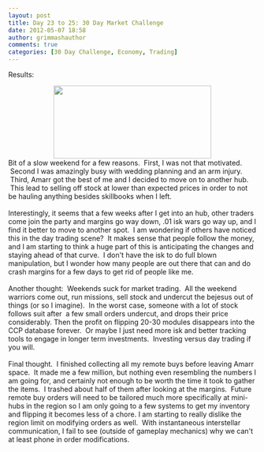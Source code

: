 ```yaml
---
layout: post
title: Day 23 to 25: 30 Day Market Challenge
date: 2012-05-07 18:58
author: grimmashauthor
comments: true
categories: [30 Day Challenge, Economy, Trading]
---
```

Results:<br /><div style="clear: both; text-align: center;"><a href="http://grimmash.com/wp-content/uploads/2012/05/Day-23-24-25-300x1381.png" style="margin-left: 1em; margin-right: 1em;"><img border="0" height="148" src="http://grimmash.com/wp-content/uploads/2012/05/Day-23-24-25-300x1381-300x138.png" width="320" /></a></div>Bit of a slow weekend for a few reasons. &nbsp;First, I was not that motivated. &nbsp;Second I was amazingly busy with wedding planning and an arm injury. &nbsp;Third, Amarr got the best of me and I decided to move on to another hub. &nbsp;This lead to selling off stock at lower than expected prices in order to not be hauling anything besides skillbooks when I left.<br /><br />Interestingly, it seems that a few weeks after I get into an hub, other traders come join the party and margins go way down, .01 isk wars go way up, and I find it better to move to another spot. &nbsp;I am wondering if others have noticed this in the day trading scene? &nbsp;It makes sense that people follow the money, and I am starting to think a huge part of this is anticipating the changes and staying ahead of that curve. &nbsp;I don't have the isk to do full blown manipulation, but I wonder how many people are out there that can and do crash margins for a few days to get rid of people like me.<br /><br />Another thought: &nbsp;Weekends suck for market trading. &nbsp;All the weekend warriors come out, run missions, sell stock and undercut the bejesus out of things (or so I imagine). &nbsp;In the worst case, someone with a lot of stock follows suit after &nbsp;a few small orders undercut, and drops their price considerably. Then the profit on flipping 20-30 modules disappears into the CCP database forever. &nbsp;Or maybe I just need more isk and better tracking tools to engage in longer term investments. &nbsp;Investing versus day trading if you will.<br /><br />Final thought. &nbsp;I finished collecting all my remote buys before leaving Amarr space. &nbsp;It made me a few million, but nothing even resembling the numbers I am going for, and certainly not enough to be worth the time it took to gather the items. &nbsp;I trashed about half of them after looking at the margins. &nbsp;Future remote buy orders will need to be tailored much more specifically at mini-hubs in the region so I am only going to a few systems to get my inventory and flipping it becomes less of a chore. I am starting to really dislike the region limit on modifying orders as well. &nbsp;With instantaneous interstellar communication, I fail to see (outside of gameplay mechanics) why we can't at least phone in order modifications.
